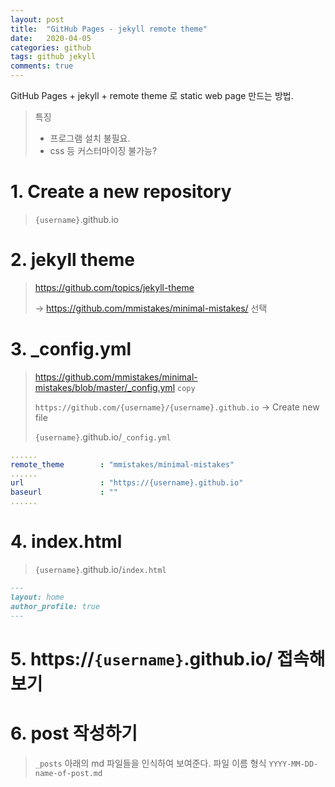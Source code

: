 ```yaml
---
layout: post
title:  "GitHub Pages - jekyll remote theme"
date:   2020-04-05
categories: github
tags: github jekyll
comments: true
---
```



GitHub Pages + jekyll + remote theme 로 static web page 만드는 방법.
> 특징
> - 프로그램 설치 불필요.
> - css 등 커스터마이징 불가능? 

# 1. Create a new repository
>   `{username}`.github.io

# 2. jekyll theme
>   https://github.com/topics/jekyll-theme
>
>   -> https://github.com/mmistakes/minimal-mistakes/ 선택

# 3. _config.yml
>   https://github.com/mmistakes/minimal-mistakes/blob/master/_config.yml
>   `copy`
>
>   ```https://github.com/{username}/{username}.github.io```
>   -> Create new file
>
>   `{username}`.github.io/`_config.yml`
```yaml
......
remote_theme        : "mmistakes/minimal-mistakes"
......
url                 : "https://{username}.github.io" 
baseurl             : "" 
......
```
# 4. index.html
>   `{username}`.github.io/`index.html`
>
```markdown
---
layout: home
author_profile: true
---
```

# 5. https://`{username}`.github.io/   접속해보기

# 6. post 작성하기
> `_posts` 아래의 md 파일들을 인식하여 보여준다. 파일 이름 형식 `YYYY-MM-DD-name-of-post.md`


